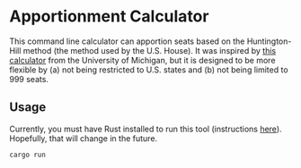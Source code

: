 # Apportionment Calculator

This command line calculator can apportion seats based on the Huntington-Hill method (the method used by the U.S. House).
It was inspired by [this calculator](https://isr.umich.edu/apportionment-calculator-for-us-census/) from the University
of Michigan, but it is designed to be more flexible by (a) not being restricted to U.S. states and (b) not being limited
to 999 seats.

## Usage

Currently, you must have Rust installed to run this tool (instructions [here](https://www.rust-lang.org/tools/install)).
Hopefully, that will change in the future.

```bash
cargo run
```
